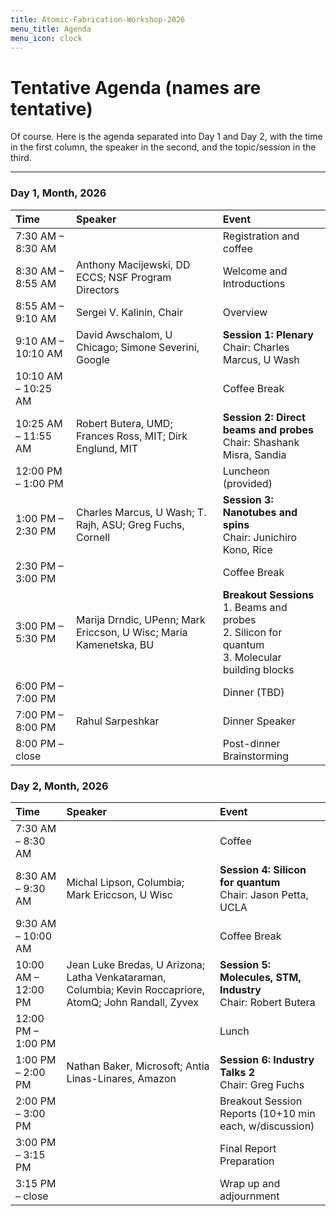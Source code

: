 ```yaml
---
title: Atomic-Fabrication-Workshop-2026
menu_title: Agenda
menu_icon: clock
---
```


# Tentative Agenda (names are tentative)

Of course. Here is the agenda separated into Day 1 and Day 2, with the time in the first column, the speaker in the second, and the topic/session in the third.

***

### **Day 1, Month, 2026**

| Time | Speaker | Event |
| :--- | :--- | :--- |
| 7:30 AM – 8:30 AM |  | Registration and coffee |
| 8:30 AM – 8:55 AM | Anthony Macijewski, DD ECCS; NSF Program Directors | Welcome and Introductions |
| 8:55 AM – 9:10 AM | Sergei V. Kalinin, Chair | Overview |
| 9:10 AM – 10:10 AM | David Awschalom, U Chicago; Simone Severini, Google | **Session 1: Plenary** <br> Chair: Charles Marcus, U Wash |
| 10:10 AM – 10:25 AM |  | Coffee Break |
| 10:25 AM – 11:55 AM | Robert Butera, UMD; Frances Ross, MIT; Dirk Englund, MIT | **Session 2: Direct beams and probes** <br> Chair: Shashank Misra, Sandia |
| 12:00 PM – 1:00 PM |  | Luncheon (provided) |
| 1:00 PM – 2:30 PM | Charles Marcus, U Wash; T. Rajh, ASU; Greg Fuchs, Cornell | **Session 3: Nanotubes and spins** <br> Chair: Junichiro Kono, Rice |
| 2:30 PM – 3:00 PM |  | Coffee Break |
| 3:00 PM – 5:30 PM | Marija Drndic, UPenn; Mark Ericcson, U Wisc; Maria Kamenetska, BU | **Breakout Sessions** <br> 1. Beams and probes <br> 2. Silicon for quantum <br> 3. Molecular building blocks |
| 6:00 PM – 7:00 PM |  | Dinner (TBD) |
| 7:00 PM – 8:00 PM | Rahul Sarpeshkar | Dinner Speaker |
| 8:00 PM – close |  | Post-dinner Brainstorming |

### **Day 2, Month, 2026**

| Time | Speaker | Event |
| :--- | :--- | :--- |
| 7:30 AM – 8:30 AM |  | Coffee |
| 8:30 AM – 9:30 AM | Michal Lipson, Columbia; Mark Ericcson, U Wisc | **Session 4: Silicon for quantum** <br> Chair: Jason Petta, UCLA |
| 9:30 AM – 10:00 AM |  | Coffee Break |
| 10:00 AM – 12:00 PM | Jean Luke Bredas, U Arizona; Latha Venkataraman, Columbia; Kevin Roccapriore, AtomQ; John Randall, Zyvex | **Session 5: Molecules, STM, Industry** <br> Chair: Robert Butera |
| 12:00 PM – 1:00 PM |  | Lunch |
| 1:00 PM – 2:00 PM | Nathan Baker, Microsoft; Antia Linas-Linares, Amazon | **Session 6: Industry Talks 2** <br> Chair: Greg Fuchs |
| 2:00 PM – 3:00 PM |  | Breakout Session Reports (10+10 min each, w/discussion) |
| 3:00 PM – 3:15 PM |  | Final Report Preparation |
| 3:15 PM – close |  | Wrap up and adjournment |
